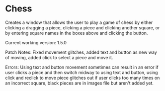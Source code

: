 # Chess
Creates a window that allows the user to play a game of chess by either clicking a dragging a piece, clicking a piece and clicking another square, or by entering square names in the boxes above and clicking the button.

Current working version: 1.5.0

Patch Notes: Fixed movement glitches, added text and button as new way of moving, added click to select a piece and move it.

Errors: Using text and button movement sometimes can result in an error if user clicks a piece and then switch midway to using text and button, using click and reclick to move piece glitches out if user clicks too many times on an incorrect square, black pieces are in images file but aren't added yet.
